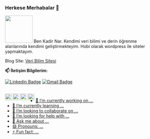 ### Herkese Merhabalar 👋


<img src="https://media.giphy.com/media/Cmr1OMJ2FN0B2/giphy.gif" width="90px">
Ben Kadir Nar. Kendimi veri bilimi ve derin öğrenme alanlarında kendimi geliştirmekteyim. Hobi olarak wordpress ile siteler yapmaktayım.

Blog Site:  [Veri Bilim Sitesi](https://kadirnar.com/)

**📫 İletişim Bilgilerim:** 

[![Linkedin Badge](https://img.shields.io/badge/-kadirnar-blue?style=flat-square&logo=Linkedin&logoColor=white&link=https://https://www.linkedin.com/in/kadir-nar)](https://www.linkedin.com/in/kadir-nar/) 
[![Gmail Badge](https://img.shields.io/badge/-kadir@kadirnar.com-c14438?style=flat-square&logo=Gmail&logoColor=white&link=mailto:kadir@kadirnar.com)](mailto:kadir@kadirnar.com)

<br/>
<a href="https://twitter.com/8bithemant">
  <img align="left" alt="Hemant Joshi| Twitter" width="22px" src="https://cdn.jsdelivr.net/npm/simple-icons@v3/icons/twitter.svg" />
</a>
<a href="https://www.linkedin.com/in/hemant-j-85518a195/">
  <img align="left" alt="Linkedin" width="22px" src="https://cdn.jsdelivr.net/npm/simple-icons@v3/icons/linkedin.svg" />
</a>
<a href="https://t.me/kadirnar">
  <img align="left" alt="Telegram" width="22px" src="https://cdn.jsdelivr.net/npm/simple-icons@v3/icons/telegram.svg" />
</a>
<a href="https://www.instagram.com/veribilimrehberi/">
  <img align="left" alt="Instagram" width="22px" src="https://cdn.jsdelivr.net/npm/simple-icons@v3/icons/instagram.svg" />



- 🔭 I’m currently working on ...
- 🌱 I’m currently learning ...
- 👯 I’m looking to collaborate on ...
- 🤔 I’m looking for help with ...
- 💬 Ask me about ...
- 😄 Pronouns: ...
- ⚡ Fun fact: ...

